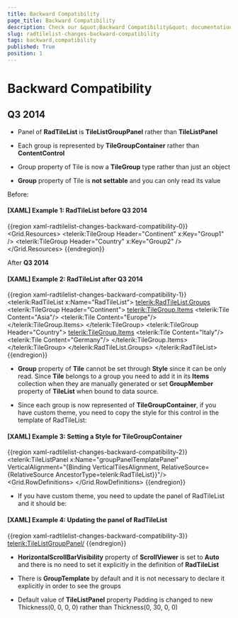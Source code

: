 ```yaml
---
title: Backward Compatibility
page_title: Backward Compatibility
description: Check our &quot;Backward Compatibility&quot; documentation article for the RadTileList WPF control.
slug: radtilelist-changes-backward-compatibility
tags: backward,compatibility
published: True
position: 1
---
```


# Backward Compatibility



## Q3 2014
      

* Panel of __RadTileList__ is __TileListGroupPanel__ rather than __TileListPanel__
          

* Each group is represented by __TileGroupContainer__ rather than __ContentControl__
          

* Group property of Tile is now a __TileGroup__ type rather than just an object
          

* __Group__ property of Tile is __not settable__ and you can only read its value
          

Before:

#### __[XAML] Example 1: RadTileList before Q3 2014__

{{region xaml-radtilelist-changes-backward-compatibility-0}}
			<Grid.Resources>
			   <telerik:TileGroup Header="Continent" x:Key="Group1" />
			   <telerik:TileGroup Header="Country" x:Key="Group2" />
			</Grid.Resources>
			<!--<telerik:RadTileList x:Name="RadTileList"
			         GroupTemplate="{StaticResource GroupTemplate}">
			<telerik:Tile Group="{StaticResource Group1}" Content="Europe" />
			<telerik:Tile Group="{StaticResource Group2}" Content="Germany" />
			<telerik:Tile Group="{StaticResource Group1}" Content="Asia" />
			<telerik:Tile Group="{StaticResource Group2}" Content="Italy" />
			</telerik:RadTileList>-->
	{{endregion}}



After __Q3 2014__

#### __[XAML] Example 2: RadTileList after Q3 2014__

{{region xaml-radtilelist-changes-backward-compatibility-1}}
			<telerik:RadTileList x:Name="RadTileList">
				<telerik:RadTileList.Groups>
					<telerik:TileGroup Header="Continent">
			                  <telerik:TileGroup.Items>
							<telerik:Tile Content="Asia"/>
							<telerik:Tile Content="Europe"/>
						</telerik:TileGroup.Items>
					</telerik:TileGroup>
					<telerik:TileGroup Header="Country">
						<telerik:TileGroup.Items>
							<telerik:Tile Content="Italy"/>
							<telerik:Tile Content="Germany"/>
						</telerik:TileGroup.Items>
					</telerik:TileGroup>
				</telerik:RadTileList.Groups>
			</telerik:RadTileList>
	{{endregion}}



*  __Group__ property of __Tile__ cannot be set through __Style__ since it can be only read. Since __Tile__ belongs to a group you need to add it in its __Items__ collection when they are manually generated or set __GroupMember__ property of __TileList__ when bound to data source.
          

*  Since each group is now represented of __TileGroupContainer__, if you have custom theme, you need to copy the style for this control in the template of RadTileList:
          

#### __[XAML] Example 3: Setting a Style for TileGroupContainer__

{{region xaml-radtilelist-changes-backward-compatibility-2}}
			<DataTemplate x:Key="GroupTemplate">
			  <ContentPresenter Content="{Binding Header}"/>
			</DataTemplate>
			<ItemsPanelTemplate x:Key="GroupPanelTemplate">
			  <telerik:TileListPanel x:Name="groupPanelTemplatePanel" VerticalAlignment="{Binding VerticalTilesAlignment, RelativeSource={RelativeSource AncestorType=telerik:RadTileList}}"/>
			</ItemsPanelTemplate>
			<ControlTemplate x:Key="TileGroupContainerTemplate" TargetType="telerik:TileGroupContainer">
			  <Grid>
			    <Grid.RowDefinitions>
			      <RowDefinition Height="{Binding GroupHeaderHeight, RelativeSource={RelativeSource AncestorType=telerik:RadTileList}}"/>
			      <RowDefinition />
			    </Grid.RowDefinitions>
			    <ContentPresenter Content="{Binding Header}" Margin="{TemplateBinding Padding}" VerticalAlignment="{TemplateBinding VerticalContentAlignment}" HorizontalAlignment="{TemplateBinding HorizontalContentAlignment}"
			              Visibility="{Binding GroupHeaderVisibility, RelativeSource={RelativeSource AncestorType=telerik:RadTileList}}"
			              ContentTemplate="{TemplateBinding HeaderTemplate}"/>
			    <ItemsPresenter Grid.Row="1" />
			  </Grid>
			</ControlTemplate>
			<Style x:Key="TileGroupContainerStyle" TargetType="telerik:TileGroupContainer">
			  <Setter Property="Template" Value="{StaticResource TileGroupContainerTemplate}" />
			  <Setter Property="HeaderTemplate" Value="{Binding GroupTemplate, RelativeSource={RelativeSource AncestorType=telerik:RadTileList}}" />
			  <Setter Property="ItemsPanel" Value="{StaticResource GroupPanelTemplate}" />
			  <Setter Property="ItemsSource" Value="{Binding Items}" />
			  <Setter Property="Padding" Value="5,0,0,0"/>
			  <Setter Property="Header" Value="{Binding Header}" />
			  <Setter Property="VerticalContentAlignment" Value="Center"/>
			  <Setter Property="HorizontalContentAlignment" Value="Stretch"/>
			  <Setter Property="UseLayoutRounding" Value="True"/>
			</Style>
	{{endregion}}



* If you have custom theme, you need to update the panel of RadTileList and it should be:
          

#### __[XAML] Example 4: Updating the panel of RadTileList__

{{region xaml-radtilelist-changes-backward-compatibility-3}}
			<ItemsPanelTemplate x:Key="RadTileListItemsPanelTemplate">
			  <telerik:TileListGroupPanel/>
			</ItemsPanelTemplate>
	{{endregion}}



* __HorizontalScrollBarVisibility__ property of __ScrollViewer__ is set to __Auto__ and there is no need to set it explicitly in the definition of __RadTileList__
          

* There is __GroupTemplate__ by default and it is not necessary to declare it explicitly in order to see the groups
          

* Default value of __TileListPanel__ property Padding is changed to new Thickness(0, 0, 0, 0) rather than Thickness(0, 30, 0, 0)
          
